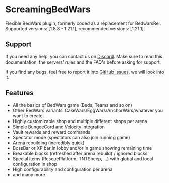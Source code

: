 # ScreamingBedWars

Flexible BedWars plugin, formerly coded as a replacement for BedwarsRel.  
Supported versions: \[1.8.8 - 1.21.1\], recommended versions: \[1.21.1\].

## Support

If you need any help, you can contact us on [Discord](https://screamingsandals.org/discord). Make sure to read this documentation, the servers' rules and the FAQ's before asking for support.

If you find any bugs, feel free to report it into [GitHub issues](https://github.com/ScreamingSandals/BedWars/issues), we will look into it.

## Features

* All the basics of BedWars game (Beds, Teams and so on)
* Other BedWars variants: CakeWars/EggWars/AnchorWars/whatever you want to create
* Highly customizable shop and multiple different shops per arena
* Simple BungeeCord and Velocity integration
* Vault rewards and reward commands
* Spectator mode (spectators can also join running game)
* Arena rebuilding (incredibly quick)
* BossBar or XP bar in lobby and/or in game showing remaining time
* Breakable blocks (refreshed after arena rebuild) / ignored blocks
* Special items (RescuePlatform, TNTSheep, ...) with global and local configuration in shop
* High configurability and configuration per arena
* and many more
